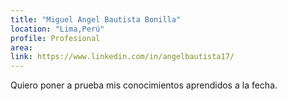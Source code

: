 ```yaml
---
title: "Miguel Angel Bautista Bonilla"
location: "Lima,Perú"
profile: Profesional
area: 
link: https://www.linkedin.com/in/angelbautista17/
---
```


Quiero poner a prueba mis conocimientos aprendidos a la fecha.